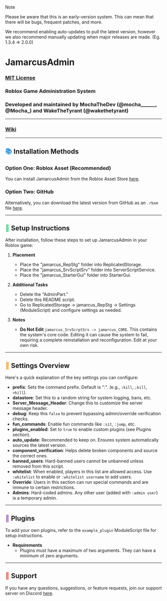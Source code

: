 > [!NOTE] 
> 
> Please be aware that this is an early-version system.
> This can mean that there will be bugs, frequent patches, and more.
>
> We recommend enabling auto-updates to pull the latest version,
> however we also recommend manually updating when major releases
> are made. (Eg. 1.3.4 => 2.0.0)

# JamarcusAdmin
### [MIT License](LICENSE)
### Roblox Game Administration System
### Developed and maintained by MochaTheDev (@mocha______, @Mocha_) and WakeTheTyrant (@wakethetyrant)

---
### [Wiki](https://github.com/MochaTheDev/jamarcus_admin/wiki)

</div>

---

## <span style="color: #3498DB;">&#x1F4DA;</span> Installation Methods

### Option One: Roblox Asset (Recommended)
You can install JamarcusAdmin from the Roblox Asset Store [here](https://create.roblox.com/store/asset/17166069350/JamarcusAdmin-v132).

### Option Two: GitHub
Alternatively, you can download the latest version from GitHub as an `.rbxm` file [here](https://github.com/NickanatorYT/jamarcus_admin/releases/latest).

---

## <span style="color: #2ECC71;">&#x1F527;</span> Setup Instructions

After installation, follow these steps to set up JamarcusAdmin in your Roblox game:

1. **Placement**
   - Place the "jamarcus_RepStg" folder into ReplicatedStorage.
   - Place the "jamarcus_SrvScrptSrv" folder into ServerScriptService.
   - Place the "jamarcus_StarterGui" folder into StarterGui.

2. **Additional Tasks**
   - Delete the "AdminPart."
   - Delete this README script.
   - Go to ReplicatedStorage -> jamarcus_RepStg -> Settings (ModuleScript) and configure settings as needed.

3. **Notes**
   - **Do Not Edit** `jamarcus_SrvScrptSrv -> jamarcus_CORE`. This contains the system's core code. Editing it can cause the system to fail, requiring a complete reinstallation and reconfiguration. Edit at your own risk.

---

## <span style="color: #F39C12;">&#x1F4DD;</span> Settings Overview

Here's a quick explanation of the key settings you can configure:

- **prefix**: Sets the command prefix. Default is ":". (e.g., `:kill`, `;kill`, `>kill`).
- **datastore**: Set this to a random string for system logging, bans, etc.
- **Server_Message_Header**: Change this to customize the server message header.
- **debug**: Keep this `false` to prevent bypassing admin/override verification checks.
- **fun_commands**: Enable fun commands like `:sit`, `:jump`, etc.
- **plugins_enabled**: Set to `true` to enable custom plugins (see Plugins section).
- **auto_update**: Recommended to keep on. Ensures system automatically sources the latest version.
- **component_verification**: Helps delete broken components and source the correct ones.
- **banned_users**: Hard-banned users cannot be unbanned unless removed from this script.
- **whitelist**: When enabled, players in this list are allowed access. Use `:whitelist` to enable or `:whitelist username` to add users.
- **Override**: Users in this section can run special commands and are immune to certain restrictions.
- **Admins**: Hard-coded admins. Any other user (added with `:admin user`) is a temporary admin.

---

## <span style="color: #9B59B6;">&#x1F50E;</span> Plugins

To add your own plugins, refer to the `example_plugin` ModuleScript file for setup instructions.

- **Requirements**
  - Plugins must have a maximum of two arguments. They can have a minimum of zero arguments.

---

## <span style="color: #E74C3C;">&#x1F4AC;</span> Support

If you have any questions, suggestions, or feature requests, join our support server on Discord [here](https://discord.gg/yhTNzJre76).
